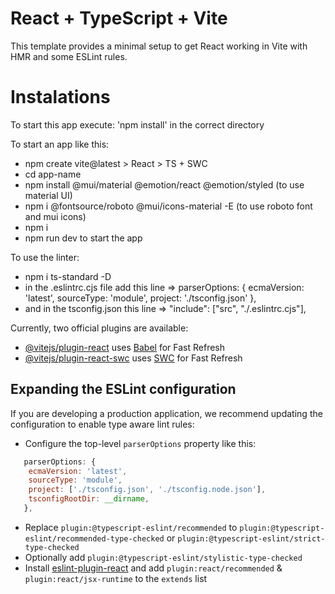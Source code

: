 # React + TypeScript + Vite

This template provides a minimal setup to get React working in Vite with HMR and some ESLint rules.

# Instalations

To start this app execute: 'npm install' in the correct directory

To start an app like this: 
   - npm create vite@latest > React > TS + SWC
   - cd app-name
   - npm install @mui/material @emotion/react @emotion/styled (to use material UI)
   - npm i @fontsource/roboto @mui/icons-material -E (to use roboto font and mui icons)
   - npm i
   - npm run dev to start the app

To use the linter:
   - npm i ts-standard -D
   - in the .eslintrc.cjs file add this line => parserOptions: { ecmaVersion: 'latest', sourceType: 'module', project: './tsconfig.json' },
   - and in the tsconfig.json this line => "include": ["src", "./.eslintrc.cjs"],

Currently, two official plugins are available:

- [@vitejs/plugin-react](https://github.com/vitejs/vite-plugin-react/blob/main/packages/plugin-react/README.md) uses [Babel](https://babeljs.io/) for Fast Refresh
- [@vitejs/plugin-react-swc](https://github.com/vitejs/vite-plugin-react-swc) uses [SWC](https://swc.rs/) for Fast Refresh

## Expanding the ESLint configuration

If you are developing a production application, we recommend updating the configuration to enable type aware lint rules:

- Configure the top-level `parserOptions` property like this:

```js
   parserOptions: {
    ecmaVersion: 'latest',
    sourceType: 'module',
    project: ['./tsconfig.json', './tsconfig.node.json'],
    tsconfigRootDir: __dirname,
   },
```

- Replace `plugin:@typescript-eslint/recommended` to `plugin:@typescript-eslint/recommended-type-checked` or `plugin:@typescript-eslint/strict-type-checked`
- Optionally add `plugin:@typescript-eslint/stylistic-type-checked`
- Install [eslint-plugin-react](https://github.com/jsx-eslint/eslint-plugin-react) and add `plugin:react/recommended` & `plugin:react/jsx-runtime` to the `extends` list
